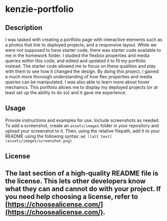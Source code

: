 # kenzie-portfolio

## Description

I was tasked with creating a portfolio page with interactive elements such as a photos that link to deployed projects, and a responsive layout.  While we were not supposed to have starter code, there was starter code available to me in the homework folder.  I studied the flexbox properties and media queries within this code, and edited and updated it to fit my portfolio instead.  The starter code allowed me to focus on these qualities and play with them to see how it changed the design.  By doing this project, I gained a much more thorough understanding of how flex properties and media queries can be manipulated.  I was also able to learn more about hover mechanics.  This portfolio allows me to display my deployed projects (or at least set up the ability to do so) and it gave me experience.

## Usage

Provide instructions and examples for use. Include screenshots as needed.
To add a screenshot, create an `assets/images` folder in your repository and upload your screenshot to it. Then, using the relative filepath, add it to your README using the following syntax:
    ```md
    ![alt text](assets/images/screenshot.png)
    ```

## License

The last section of a high-quality README file is the license. This lets other developers know what they can and cannot do with your project. If you need help choosing a license, refer to [https://choosealicense.com/](https://choosealicense.com/).
---